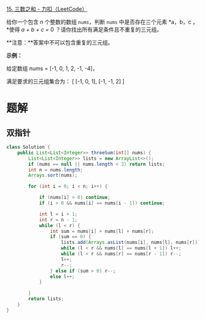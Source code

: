 [15. 三数之和 - 力扣（LeetCode）](https://leetcode-cn.com/problems/3sum/)



给你一个包含 *n* 个整数的数组 `nums`，判断 `nums` 中是否存在三个元素 *a，b，c ，*使得 *a + b + c =* 0 ？请你找出所有满足条件且不重复的三元组。

**注意：**答案中不可以包含重复的三元组。

**示例：**

给定数组 nums = \[\-1, 0, 1, 2, \-1, \-4\]，

满足要求的三元组集合为：
\[
  \[\-1, 0, 1\],
  \[\-1, \-1, 2\]
\]





# 题解

## 双指针

```java
class Solution {
    public List<List<Integer>> threeSum(int[] nums) {
        List<List<Integer>> lists = new ArrayList<>();
        if (nums == null || nums.length < 3) return lists;
        int n = nums.length;
        Arrays.sort(nums);

        for (int i = 0; i < n; i++) {

            if (nums[i] > 0) continue;
            if (i > 0 && nums[i] == nums[i - 1]) continue;

            int l = i + 1;
            int r = n - 1;
            while (l < r) {
                int sum = nums[i] + nums[l] + nums[r];
                if (sum == 0) {
                    lists.add(Arrays.asList(nums[i], nums[l], nums[r]));
                    while (l < r && nums[l] == nums[l + 1]) l++;
                    while (l < r && nums[r] == nums[r - 1]) r--;
                    l++;
                    r--;
                } else if (sum > 0) r--;
                else l++;
            }

        }
        return lists;
    }
}
```


